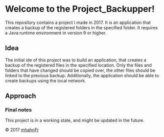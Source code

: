 # Welcome to the Project_Backupper!
This repository contains a project I made in 2017. It is an application that
creates a backup of the registered folders in the specified folder. It requires
a Java runtime environment in version 9 or higher.

## Idea
The initial ide of this project was to build an application, that creates a
backup of the registered files in the specified location. Only the files and
folders that have changed should be copied over, the other files should be
linked to the previous backup. Additionally, the application should be able to
create backups using the local network.

## Approach


### Final notes
This project is in a working state, and might be updated in the future.

© 2017 [mhahnFr](https://www.github.com/mhahnFr)
